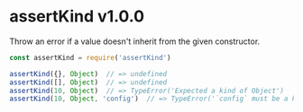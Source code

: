 
# assertKind v1.0.0 

Throw an error if a value doesn't inherit from the given constructor.

```js
const assertKind = require('assertKind')

assertKind({}, Object)  // => undefined
assertKind([], Object)  // => undefined
assertKind(10, Object)  // => TypeError('Expected a kind of Object')
assertKind(10, Object, 'config')  // => TypeError('`config` must be a kind of Object')
```

